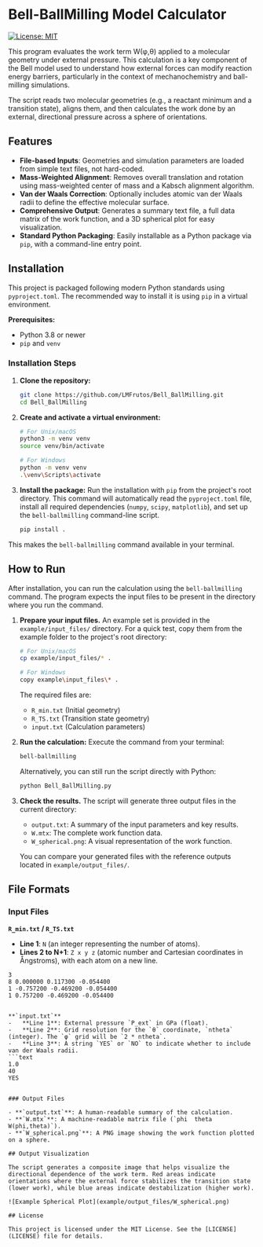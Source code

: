 # Bell-BallMilling Model Calculator

[![License: MIT](https://img.shields.io/badge/License-MIT-yellow.svg)](LICENSE)

This program evaluates the work term W(φ,θ) applied to a molecular geometry under external pressure. This calculation is a key component of the Bell model used to understand how external forces can modify reaction energy barriers, particularly in the context of mechanochemistry and ball-milling simulations.

The script reads two molecular geometries (e.g., a reactant minimum and a transition state), aligns them, and then calculates the work done by an external, directional pressure across a sphere of orientations.

## Features

- **File-based Inputs**: Geometries and simulation parameters are loaded from simple text files, not hard-coded.
- **Mass-Weighted Alignment**: Removes overall translation and rotation using mass-weighted center of mass and a Kabsch alignment algorithm.
- **Van der Waals Correction**: Optionally includes atomic van der Waals radii to define the effective molecular surface.
- **Comprehensive Output**: Generates a summary text file, a full data matrix of the work function, and a 3D spherical plot for easy visualization.
- **Standard Python Packaging**: Easily installable as a Python package via `pip`, with a command-line entry point.

## Installation

This project is packaged following modern Python standards using `pyproject.toml`. The recommended way to install it is using `pip` in a virtual environment.

**Prerequisites:**
- Python 3.8 or newer
- `pip` and `venv`

### Installation Steps

1.  **Clone the repository:**
    ```bash
    git clone https://github.com/LMFrutos/Bell_BallMilling.git
    cd Bell_BallMilling
    ```

2.  **Create and activate a virtual environment:**
    ```bash
    # For Unix/macOS
    python3 -m venv venv
    source venv/bin/activate

    # For Windows
    python -m venv venv
    .\venv\Scripts\activate
    ```

3.  **Install the package:**
    Run the installation with `pip` from the project's root directory. This command will automatically read the `pyproject.toml` file, install all required dependencies (`numpy`, `scipy`, `matplotlib`), and set up the `bell-ballmilling` command-line script.

    ```bash
    pip install .
    ```

This makes the `bell-ballmilling` command available in your terminal.

## How to Run

After installation, you can run the calculation using the `bell-ballmilling` command. The program expects the input files to be present in the directory where you run the command.

1.  **Prepare your input files.**
    An example set is provided in the `example/input_files/` directory. For a quick test, copy them from the example folder to the project's root directory:

    ```bash
    # For Unix/macOS
    cp example/input_files/* .

    # For Windows
    copy example\input_files\* .
    ```

    The required files are:
    - `R_min.txt` (Initial geometry)
    - `R_TS.txt` (Transition state geometry)
    - `input.txt` (Calculation parameters)

2.  **Run the calculation:**
    Execute the command from your terminal:
    ```bash
    bell-ballmilling
    ```
    Alternatively, you can still run the script directly with Python:
    ```bash
    python Bell_BallMilling.py
    ```

3.  **Check the results.**
    The script will generate three output files in the current directory:
    - `output.txt`: A summary of the input parameters and key results.
    - `W.mtx`: The complete work function data.
    - `W_spherical.png`: A visual representation of the work function.

    You can compare your generated files with the reference outputs located in `example/output_files/`.

## File Formats

### Input Files

**`R_min.txt` / `R_TS.txt`**
-   **Line 1**: `N` (an integer representing the number of atoms).
-   **Lines 2 to N+1**: `Z x y z` (atomic number and Cartesian coordinates in Ångstroms), with each atom on a new line.
```text
3
8 0.000000 0.117300 -0.054400
1 -0.757200 -0.469200 -0.054400
1 0.757200 -0.469200 -0.054400


**`input.txt`**
-   **Line 1**: External pressure `P_ext` in GPa (float).
-   **Line 2**: Grid resolution for the `θ` coordinate, `ntheta` (integer). The `φ` grid will be `2 * ntheta`.
-   **Line 3**: A string `YES` or `NO` to indicate whether to include van der Waals radii.
```text
1.0
40
YES


### Output Files

- **`output.txt`**: A human-readable summary of the calculation.
- **`W.mtx`**: A machine-readable matrix file (`phi  theta  W(phi,theta)`).
- **`W_spherical.png`**: A PNG image showing the work function plotted on a sphere.

## Output Visualization

The script generates a composite image that helps visualize the directional dependence of the work term. Red areas indicate orientations where the external force stabilizes the transition state (lower work), while blue areas indicate destabilization (higher work).

![Example Spherical Plot](example/output_files/W_spherical.png)

## License

This project is licensed under the MIT License. See the [LICENSE](LICENSE) file for details.
      
